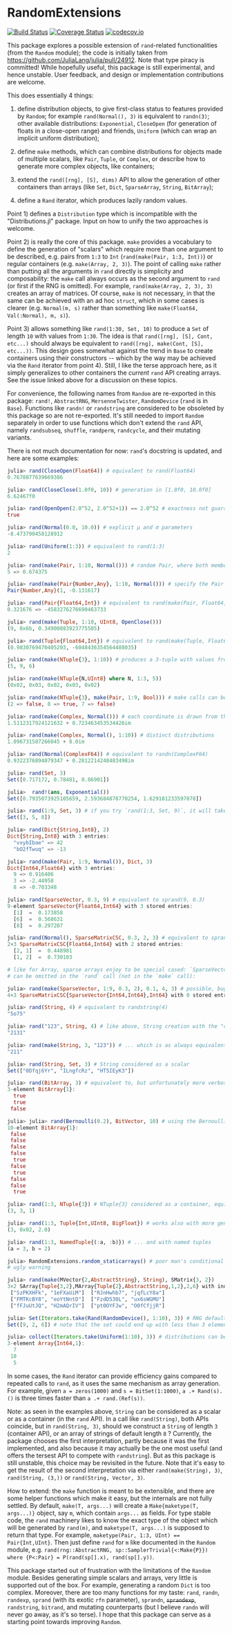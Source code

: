 # RandomExtensions

[![Build Status](https://travis-ci.org/rfourquet/RandomExtensions.jl.svg?branch=master)](https://travis-ci.org/rfourquet/RandomExtensions.jl)
[![Coverage Status](https://coveralls.io/repos/rfourquet/RandomExtensions.jl/badge.svg?branch=master&service=github)](https://coveralls.io/github/rfourquet/RandomExtensions.jl?branch=master)
[![codecov.io](http://codecov.io/github/rfourquet/RandomExtensions.jl/coverage.svg?branch=master)](http://codecov.io/github/rfourquet/RandomExtensions.jl?branch=master)

This package explores a possible extension of `rand`-related
functionalities (from the `Random` module); the code is initially
taken from https://github.com/JuliaLang/julia/pull/24912.
Note that type piracy is committed!
While hopefully useful, this package is still experimental, and
hence unstable. User feedback, and design or implementation contributions are welcome.

This does essentially 4 things:

1) define distribution objects, to give first-class status to features
   provided by `Random`; for example `rand(Normal(), 3)` is equivalent
   to `randn(3)`; other available distributions: `Exponential`,
   `CloseOpen` (for generation of floats in a close-open range) and friends,
   `Uniform` (which can wrap an implicit uniform distribution);

2) define `make` methods, which can combine distributions for objects made of multiple scalars, like
   `Pair`, `Tuple`, or `Complex`, or describe how to generate more complex objects, like containers;

3) extend the `rand([rng], [S], dims)` API to allow the generation of other containers than arrays
   (like `Set`, `Dict`, `SparseArray`, `String`, `BitArray`);

4) define a `Rand` iterator, which produces lazily random values.


Point 1) defines a `Distribution` type which is incompatible with the
"Distributions.jl" package. Input on how to unify the two approaches is
welcome.

Point 2) is really the core of this package. `make` provides a vocabulary to define the generation
of "scalars" which require more than one argument to be described, e.g. pairs from `1:3` to `Int`
(`rand(make(Pair, 1:3, Int))`) or regular containers (e.g. `make(Array, 2, 3)`). The point of
calling `make` rather than putting all the arguments in `rand` directly is simplicity and
composability: the `make` call always occurs as the second argument to `rand` (or first if the RNG
is omitted). For example, `rand(make(Array, 2, 3), 3)` creates an array of matrices.
Of course, `make` is not necessary, in that the same can be achieved with an ad hoc `struct`,
which in some cases is clearer (e.g. `Normal(m, s)` rather than something like `make(Float64, Val(:Normal), m, s)`).

Point 3) allows something like `rand(1:30, Set, 10)` to produce a `Set` of length `10` with values
from `1:30`. The idea is that `rand([rng], [S], Cont, etc...)` should always be equivalent to
`rand([rng], make(Cont, [S], etc...))`. This design goes somewhat against the trend in `Base` to create
containers using their constructors -- which by the way may be achieved via the `Rand` iterator from
point 4). Still, I like the terse approach here, as it simply generalizes to other containers the
_current_ `rand` API creating arrays. See the issue linked above for a discussion on these topics.

For convenience, the following names from `Random` are re-exported
in this package: `rand!`, `AbstractRNG`, `MersenneTwister`,
`RandomDevice` (`rand` is in `Base`). Functions like `randn!` or
`randstring` are considered to be obsoleted by this package so are not
re-exported. It's still needed to import `Random` separately in order
to use functions which don't extend the `rand` API, namely
`randsubseq`, `shuffle`, `randperm`, `randcycle`, and their mutating
variants.


There is not much documentation for now: `rand`'s docstring is updated,
and here are some examples:

```julia
julia> rand(CloseOpen(Float64)) # equivalent to rand(Float64)
0.7678877639669386

julia> rand(CloseClose(1.0f0, 10)) # generation in [1.0f0, 10.0f0]
6.62467f0

julia> rand(OpenOpen(2.0^52, 2.0^52+1)) == 2.0^52 # exactness not guaranteed for "unreasonable" values!
true

julia> rand(Normal(0.0, 10.0)) # explicit μ and σ parameters
-8.473790458128912

julia> rand(Uniform(1:3)) # equivalent to rand(1:3)
2

julia> rand(make(Pair, 1:10, Normal())) # random Pair, where both members have distinct distributions
5 => 0.674375

julia> rand(make(Pair{Number,Any}, 1:10, Normal())) # specify the Pair type
Pair{Number,Any}(1, -0.131617)

julia> rand(Pair{Float64,Int}) # equivalent to rand(make(Pair, Float64, Int))
0.321676 => -4583276276690463733

julia> rand(make(Tuple, 1:10, UInt8, OpenClose()))
(9, 0x6b, 0.34900083923775505)

julia> rand(Tuple{Float64,Int}) # equivalent to rand(make(Tuple, Float64, Int))
(0.9830769470405203, -6048436354564488035)

julia> rand(make(NTuple{3}, 1:10)) # produces a 3-tuple with values from 1:10
(5, 9, 6)

julia> rand(make(NTuple{N,UInt8} where N, 1:3, 5))
(0x02, 0x03, 0x02, 0x03, 0x02)

julia> rand(make(NTuple{3}, make(Pair, 1:9, Bool))) # make calls can be nested
(2 => false, 8 => true, 7 => false)

julia> rand(make(Complex, Normal())) # each coordinate is drawn from the normal distribution
1.5112317924121632 + 0.723463453534426im

julia> rand(make(Complex, Normal(), 1:10)) # distinct distributions
1.096731587266045 + 8.0im

julia> rand(Normal(ComplexF64)) # equivalent to randn(ComplexF64)
0.9322376894079347 + 0.2812214248483498im

julia> rand(Set, 3)
Set([0.717172, 0.78481, 0.86901])

julia>  rand!(ans, Exponential())
Set([0.7935073925105659, 2.593684878770254, 1.629181233597078])

julia> rand(1:9, Set, 3) # if you try `rand(1:3, Set, 9)`, it will take a while ;-)
Set([3, 5, 8])

julia> rand(Dict{String,Int8}, 2)
Dict{String,Int8} with 3 entries:
  "vxybIbae" => 42
  "bO2fTwuq" => -13

julia> rand(make(Pair, 1:9, Normal()), Dict, 3)
Dict{Int64,Float64} with 3 entries:
  9 => 0.916406
  3 => -2.44958
  8 => -0.703348

julia> rand(SparseVector, 0.3, 9) # equivalent to sprand(9, 0.3)
9-element SparseVector{Float64,Int64} with 3 stored entries:
  [1]  =  0.173858
  [6]  =  0.568631
  [8]  =  0.297207

julia> rand(Normal(), SparseMatrixCSC, 0.3, 2, 3) # equivalent to sprandn(2, 3, 0.3)
2×3 SparseMatrixCSC{Float64,Int64} with 2 stored entries:
  [2, 1]  =  0.448981
  [1, 2]  =  0.730103

# like for Array, sparse arrays enjoy to be special cased: `SparseVector` or `SparseMatrixCSC`
# can be omitted in the `rand` call (not in the `make` call):

julia> rand(make(SparseVector, 1:9, 0.3, 2), 0.1, 4, 3) # possible, bug ugly output when non-empty :-/
4×3 SparseMatrixCSC{SparseVector{Int64,Int64},Int64} with 0 stored entries

julia> rand(String, 4) # equivalent to randstring(4)
"5o75"

julia> rand("123", String, 4) # like above, String creation with the "container" syntax ...
"2131"

julia> rand(make(String, 3, "123")) # ... which is as always equivalent to a call to make
"211"

julia> rand(String, Set, 3) # String considered as a scalar
Set(["0Dfqj6Yr", "ILngfcRz", "HT5IEyK3"])

julia> rand(BitArray, 3) # equivalent to, but unfortunately more verbose than, bitrand(3)
3-element BitArray{1}:
  true
  true
 false

julia> julia> rand(Bernoulli(0.2), BitVector, 10) # using the Bernoulli distribution
10-element BitArray{1}:
 false
 false
 false
 false
  true
 false
  true
 false
 false
  true

julia> rand(1:3, NTuple{3}) # NTuple{3} considered as a container, equivalent to rand(make(NTuple{3}, 1:3))
(3, 3, 1)

julia> rand(1:3, Tuple{Int,UInt8, BigFloat}) # works also with more general tuple types ...
(3, 0x02, 2.0)

julia> rand(1:3, NamedTuple{(:a, :b)}) # ... and with named tuples
(a = 3, b = 2)

julia> RandomExtensions.random_staticarrays() # poor man's conditional modules!
# ugly warning

julia> rand(make(MVector{2,AbstractString}, String), SMatrix{3, 2})
3×2 SArray{Tuple{3,2},MArray{Tuple{2},AbstractString,1,2},2,6} with indices SOneTo(3)×SOneTo(2):
 ["SzPKXHFk", "1eFXaUiM"]  ["RJnHwhb7", "jqfLcY8a"]
 ["FMTKcBY8", "eoYtNntD"]  ["FzdD530L", "ux6sWGMU"]
 ["fFJuUtJQ", "H2mAQrIV"]  ["pt0OYFJw", "O0fCfjjR"]

julia> Set(Iterators.take(Rand(RandomDevice(), 1:10), 3)) # RNG defaults to Random.GLOBAL_RNG
Set([9, 2, 6]) # note that the set could end up with less than 3 elements if `Rand` generates duplicates

julia> collect(Iterators.take(Uniform(1:10), 3)) # distributions can be iterated over, using Random.GLOBAL_RNG implicitly
3-element Array{Int64,1}:
  7
 10
  5
```

In some cases, the `Rand` iterator can provide efficiency gains compared to
repeated calls to `rand`, as it uses the same mechanism as array generation.
For example, given `a = zeros(1000)` and `s = BitSet(1:1000)`,
`a .+ Rand(s).()` is three times faster than `a .+ rand.(Ref(s))`.

Note: as seen in the examples above, `String` can be considered as a scalar or as a container (in the `rand` API).
In a call like `rand(String)`, both APIs coincide, but in `rand(String, 3)`, should we construct a `String` of
length `3` (container API), or an array of strings of default length `8` ? Currently, the package chooses
the first interpretation, partly because it was the first implemented, and also because it may actually be the one
most useful (and offers the tersest API to compete with `randstring`).
But as this package is still unstable, this choice may be revisited in the future.
Note that it's easy to get the result of the second interpretation via either `rand(make(String), 3)`,
`rand(String, (3,))` or `rand(String, Vector, 3)`.

How to extend: the `make` function is meant to be extensible, and there are some helper functions
which make it easy, but the internals are not fully settled. By default, `make(T, args...)` will
create a `Make{maketype(T, args...)}` object, say `m`, which contain `args...` as fields. For type
stable code, the `rand` machinery likes to know the exact type of the object which will be generated by
`rand(m)`, and `maketype(T, args...)` is supposed to return that type. For example,
`maketype(Pair, 1:3, UInt) == Pair{Int,UInt}`.
Then just define `rand` for `m` like documented in the `Random` module, e.g.
`rand(rng::AbstractRNG, sp::SamplerTrivial{<:Make{P}}) where {P<:Pair} = P(rand(sp[].x), rand(sp[].y))`.

This package started out of frustration with the limitations of the `Random` module. Besides
generating simple scalars and arrays, very little is supported out of the box. For example,
generating a random `Dict` is too complex. Moreover, there are too many functions for my taste:
`rand`, `randn`, `randexp`, `sprand` (with its exotic `rfn` parameter), `sprandn`, ~~`sprandexp`~~,
`randstring`, `bitrand`, and mutating counterparts (but I believe `randn` will never go away, as
it's so terse). I hope that this package can serve as a starting point towards improving `Random`.
